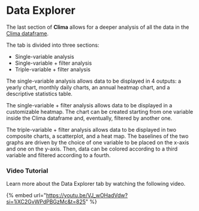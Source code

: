 # Data Explorer

The last section of **Clima** allows for a deeper analysis of all the data in the [Clima dataframe](tab-summary/clima-dataframe.md).

The tab is divided into three sections:

* Single-variable analysis
* Single-variable + filter analysis
* Triple-variable + filter analysis

The single-variable analysis allows data to be displayed in 4 outputs: a yearly chart, monthly daily charts, an annual heatmap chart, and a descriptive statistics table.

The single-variable + filter analysis allows data to be displayed in a customizable heatmap. The chart can be created starting from one variable inside the Clima dataframe and, eventually, filtered by another one.

The triple-variable + filter analysis allows data to be displayed in two composite charts, a scatterplot, and a heat map. The baselines of the two graphs are driven by the choice of one variable to be placed on the x-axis and one on the y-axis. Then, data can be colored according to a third variable and filtered according to a fourth.

### Video Tutorial

Learn more about the Data Explorer tab by watching the following video.

{% embed url="https://youtu.be/VJ_wOHadVdw?si=1iXC2GvWPdPBGzMc&t=825" %}

